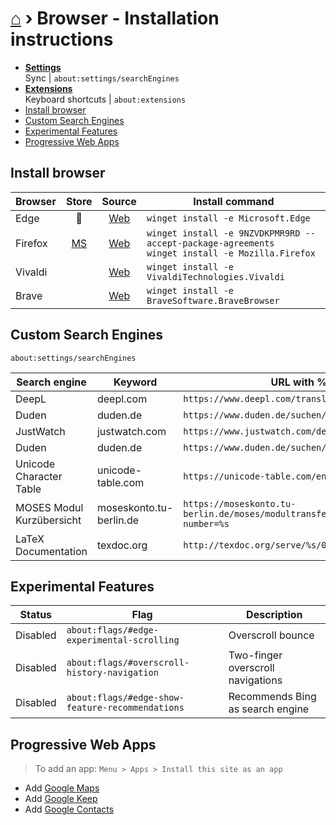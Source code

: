 # [⌂](../README.md) › Browser - Installation instructions

- **[Settings](settings.md)**  
    Sync | `about:settings/searchEngines`
- **[Extensions](extensions.md)**  
    Keyboard shortcuts | `about:extensions`
- [Install browser](#install-browser)
- [Custom Search Engines](#custom-search-engines)
- [Experimental Features](#experimental-features)
- [Progressive Web Apps](#progressive-web-apps)

## Install browser

| Browser |                        Store                        |                            Source                             | Install command                                                                                       |
| ------- | :-------------------------------------------------: | :-----------------------------------------------------------: | ----------------------------------------------------------------------------------------------------- |
| Edge    |                      &#128279;                      |     [Web](https://www.microsoft.com/de-de/edge#evergreen)     | `winget install -e Microsoft.Edge`                                                                    |
| Firefox | [MS](https://microsoft.com/store/apps/9NZVDKPMR9RD) | [Web](https://www.mozilla.org/en-US/firefox/download/thanks/) | `winget install -e 9NZVDKPMR9RD --accept-package-agreements` <br> `winget install -e Mozilla.Firefox` |
| Vivaldi |                                                     |                [Web](https://vivaldi.com/de/)                 | `winget install -e VivaldiTechnologies.Vivaldi`                                                       |
| Brave   |                                                     |                 [Web](https://brave.com/de/)                  | `winget install -e BraveSoftware.BraveBrowser`                                                        |

## Custom Search Engines
```
about:settings/searchEngines
```

| Search engine             | Keyword                 | URL with %s in place of query                                                                    |
| ------------------------- | ----------------------- | ------------------------------------------------------------------------------------------------ |
| DeepL                     | deepl.com               | `https://www.deepl.com/translator#../../%s`                                                      |
| Duden                     | duden.de                | `https://www.duden.de/suchen/dudenonline/%s`                                                     |
| JustWatch                 | justwatch.com           | `https://www.justwatch.com/de/Suche?q=%s`                                                        |
| Duden                     | duden.de                | `https://www.duden.de/suchen/dudenonline/%s`                                                     |
| Unicode Character Table   | unicode-table.com       | `https://unicode-table.com/en/search/?q=%s&p`                                                    |
| MOSES Modul Kurzübersicht | moseskonto.tu-berlin.de | `https://moseskonto.tu-berlin.de/moses/modultransfersystem/bolognamodule/ansehen.html?number=%s` |
| LaTeX Documentation       | texdoc.org              | `http://texdoc.org/serve/%s/0`                                                                   |


## Experimental Features

| Status   | Flag                                             | Description                       |
| -------- | ------------------------------------------------ | --------------------------------- |
| Disabled | `about:flags/#edge-experimental-scrolling`       | Overscroll bounce                 |
| Disabled | `about:flags/#overscroll-history-navigation`     | Two-finger overscroll navigations |
| Disabled | `about:flags/#edge-show-feature-recommendations` | Recommends Bing as search engine  |


## Progressive Web Apps

> To add an app: `Menu > Apps > Install this site as an app`
- Add [Google Maps](https://www.google.com/maps)
- Add [Google Keep](https://keep.google.com/)
- Add [Google Contacts](https://contacts.google.com/)
